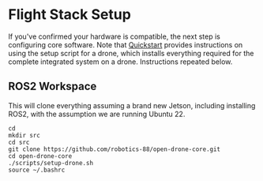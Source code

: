 # Flight Stack Setup

If you've confirmed your hardware is compatible, the next step is configuring core software. Note that [Quickstart](../../quickstart.md) provides instructions on using the setup script for a drone, which installs everything required for the complete integrated system on a drone. Instructions repeated below.

## ROS2 Workspace
This will clone everything assuming a brand new Jetson, including installing ROS2, with the assumption we are running Ubuntu 22.
```
cd
mkdir src
cd src
git clone https://github.com/robotics-88/open-drone-core.git
cd open-drone-core
./scripts/setup-drone.sh
source ~/.bashrc
```
